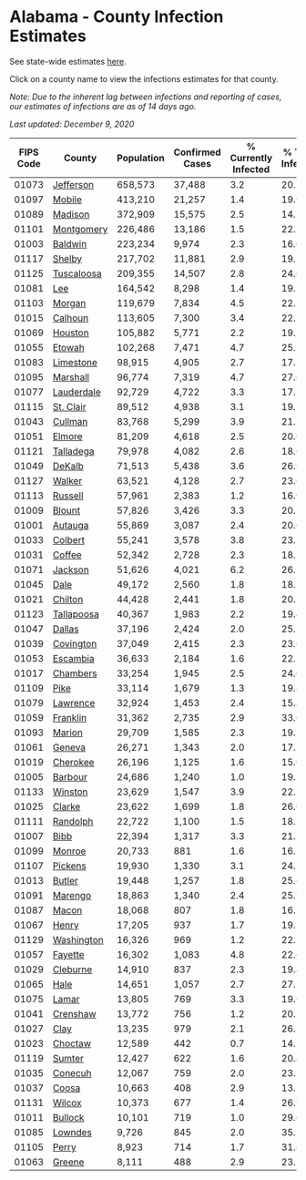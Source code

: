 # Alabama - County Infection Estimates

See state-wide estimates [here](/infections/us-al).

Click on a county name to view the infections estimates for that county.

*Note: Due to the inherent lag between infections and reporting of cases, our estimates of infections are as of 14 days ago.*

*Last updated: December 9, 2020*

|   FIPS Code |                   County |   Population |   Confirmed Cases |   % Currently Infected |   % Total Infected |
|-------------|--------------------------|--------------|-------------------|------------------------|--------------------|
|       01073 |   [Jefferson](jefferson) |      658,573 |            37,488 |                    3.2 |               20.5 |
|       01097 |         [Mobile](mobile) |      413,210 |            21,257 |                    1.4 |               19.6 |
|       01089 |       [Madison](madison) |      372,909 |            15,575 |                    2.5 |               14.7 |
|       01101 | [Montgomery](montgomery) |      226,486 |            13,186 |                    1.5 |               22.3 |
|       01003 |       [Baldwin](baldwin) |      223,234 |             9,974 |                    2.3 |               16.0 |
|       01117 |         [Shelby](shelby) |      217,702 |            11,881 |                    2.9 |               19.5 |
|       01125 | [Tuscaloosa](tuscaloosa) |      209,355 |            14,507 |                    2.8 |               24.6 |
|       01081 |               [Lee](lee) |      164,542 |             8,298 |                    1.4 |               19.2 |
|       01103 |         [Morgan](morgan) |      119,679 |             7,834 |                    4.5 |               22.8 |
|       01015 |       [Calhoun](calhoun) |      113,605 |             7,300 |                    3.4 |               22.3 |
|       01069 |       [Houston](houston) |      105,882 |             5,771 |                    2.2 |               19.2 |
|       01055 |         [Etowah](etowah) |      102,268 |             7,471 |                    4.7 |               25.5 |
|       01083 |   [Limestone](limestone) |       98,915 |             4,905 |                    2.7 |               17.1 |
|       01095 |     [Marshall](marshall) |       96,774 |             7,319 |                    4.7 |               27.6 |
|       01077 | [Lauderdale](lauderdale) |       92,729 |             4,722 |                    3.3 |               17.5 |
|       01115 |   [St. Clair](st.-clair) |       89,512 |             4,938 |                    3.1 |               19.3 |
|       01043 |       [Cullman](cullman) |       83,768 |             5,299 |                    3.9 |               21.2 |
|       01051 |         [Elmore](elmore) |       81,209 |             4,618 |                    2.5 |               20.6 |
|       01121 |   [Talladega](talladega) |       79,978 |             4,082 |                    2.6 |               18.0 |
|       01049 |         [DeKalb](dekalb) |       71,513 |             5,438 |                    3.6 |               26.9 |
|       01127 |         [Walker](walker) |       63,521 |             4,128 |                    2.7 |               23.6 |
|       01113 |       [Russell](russell) |       57,961 |             2,383 |                    1.2 |               16.0 |
|       01009 |         [Blount](blount) |       57,826 |             3,426 |                    3.3 |               20.5 |
|       01001 |       [Autauga](autauga) |       55,869 |             3,087 |                    2.4 |               20.0 |
|       01033 |       [Colbert](colbert) |       55,241 |             3,578 |                    3.8 |               23.2 |
|       01031 |         [Coffee](coffee) |       52,342 |             2,728 |                    2.3 |               18.5 |
|       01071 |       [Jackson](jackson) |       51,626 |             4,021 |                    6.2 |               26.3 |
|       01045 |             [Dale](dale) |       49,172 |             2,560 |                    1.8 |               18.7 |
|       01021 |       [Chilton](chilton) |       44,428 |             2,441 |                    1.8 |               20.1 |
|       01123 | [Tallapoosa](tallapoosa) |       40,367 |             1,983 |                    2.2 |               19.4 |
|       01047 |         [Dallas](dallas) |       37,196 |             2,424 |                    2.0 |               25.3 |
|       01039 |   [Covington](covington) |       37,049 |             2,415 |                    2.3 |               23.6 |
|       01053 |     [Escambia](escambia) |       36,633 |             2,184 |                    1.6 |               22.3 |
|       01017 |     [Chambers](chambers) |       33,254 |             1,945 |                    2.5 |               24.0 |
|       01109 |             [Pike](pike) |       33,114 |             1,679 |                    1.3 |               19.4 |
|       01079 |     [Lawrence](lawrence) |       32,924 |             1,453 |                    2.4 |               15.4 |
|       01059 |     [Franklin](franklin) |       31,362 |             2,735 |                    2.9 |               33.0 |
|       01093 |         [Marion](marion) |       29,709 |             1,585 |                    2.3 |               19.8 |
|       01061 |         [Geneva](geneva) |       26,271 |             1,343 |                    2.0 |               17.5 |
|       01019 |     [Cherokee](cherokee) |       26,196 |             1,125 |                    1.6 |               15.0 |
|       01005 |       [Barbour](barbour) |       24,686 |             1,240 |                    1.0 |               19.3 |
|       01133 |       [Winston](winston) |       23,629 |             1,547 |                    3.9 |               22.7 |
|       01025 |         [Clarke](clarke) |       23,622 |             1,699 |                    1.8 |               26.6 |
|       01111 |     [Randolph](randolph) |       22,722 |             1,100 |                    1.5 |               18.3 |
|       01007 |             [Bibb](bibb) |       22,394 |             1,317 |                    3.3 |               21.1 |
|       01099 |         [Monroe](monroe) |       20,733 |               881 |                    1.6 |               16.2 |
|       01107 |       [Pickens](pickens) |       19,930 |             1,330 |                    3.1 |               24.2 |
|       01013 |         [Butler](butler) |       19,448 |             1,257 |                    1.8 |               25.6 |
|       01091 |       [Marengo](marengo) |       18,863 |             1,340 |                    2.4 |               25.9 |
|       01087 |           [Macon](macon) |       18,068 |               807 |                    1.8 |               16.7 |
|       01067 |           [Henry](henry) |       17,205 |               937 |                    1.7 |               19.7 |
|       01129 | [Washington](washington) |       16,326 |               969 |                    1.2 |               22.1 |
|       01057 |       [Fayette](fayette) |       16,302 |             1,083 |                    4.8 |               22.6 |
|       01029 |     [Cleburne](cleburne) |       14,910 |               837 |                    2.3 |               19.4 |
|       01065 |             [Hale](hale) |       14,651 |             1,057 |                    2.7 |               27.2 |
|       01075 |           [Lamar](lamar) |       13,805 |               769 |                    3.3 |               19.6 |
|       01041 |     [Crenshaw](crenshaw) |       13,772 |               756 |                    1.2 |               20.7 |
|       01027 |             [Clay](clay) |       13,235 |               979 |                    2.1 |               26.3 |
|       01023 |       [Choctaw](choctaw) |       12,589 |               442 |                    0.7 |               14.5 |
|       01119 |         [Sumter](sumter) |       12,427 |               622 |                    1.6 |               20.4 |
|       01035 |       [Conecuh](conecuh) |       12,067 |               759 |                    2.0 |               23.9 |
|       01037 |           [Coosa](coosa) |       10,663 |               408 |                    2.9 |               13.8 |
|       01131 |         [Wilcox](wilcox) |       10,373 |               677 |                    1.4 |               26.9 |
|       01011 |       [Bullock](bullock) |       10,101 |               719 |                    1.0 |               29.0 |
|       01085 |       [Lowndes](lowndes) |        9,726 |               845 |                    2.0 |               35.7 |
|       01105 |           [Perry](perry) |        8,923 |               714 |                    1.7 |               31.6 |
|       01063 |         [Greene](greene) |        8,111 |               488 |                    2.9 |               23.2 |